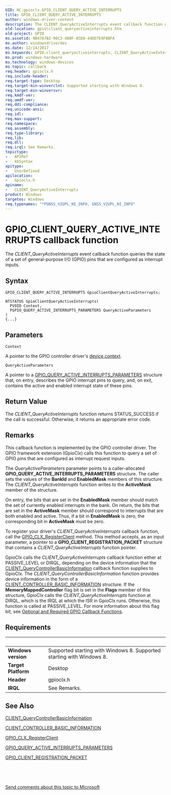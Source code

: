 ```yaml
---
UID: NC:gpioclx.GPIO_CLIENT_QUERY_ACTIVE_INTERRUPTS
title: GPIO_CLIENT_QUERY_ACTIVE_INTERRUPTS
author: windows-driver-content
description: The CLIENT_QueryActiveInterrupts event callback function queries the state of a set of general-purpose I/O (GPIO) pins that are configured as interrupt inputs.
old-location: gpio\client_queryactiveinterrupts.htm
old-project: GPIO
ms.assetid: 9B47A7B2-90C3-480F-85D8-44DD7E9F0BFA
ms.author: windowsdriverdev
ms.date: 12/14/2017
ms.keywords: GPIO.client_queryactiveinterrupts, CLIENT_QueryActiveInterrupts callback function [Parallel Ports], CLIENT_QueryActiveInterrupts, GPIO_CLIENT_QUERY_ACTIVE_INTERRUPTS, GPIO_CLIENT_QUERY_ACTIVE_INTERRUPTS, gpioclx/CLIENT_QueryActiveInterrupts
ms.prod: windows-hardware
ms.technology: windows-devices
ms.topic: callback
req.header: gpioclx.h
req.include-header: 
req.target-type: Desktop
req.target-min-winverclnt: Supported starting with Windows 8.
req.target-min-winversvr: 
req.kmdf-ver: 
req.umdf-ver: 
req.ddi-compliance: 
req.unicode-ansi: 
req.idl: 
req.max-support: 
req.namespace: 
req.assembly: 
req.type-library: 
req.lib: 
req.dll: 
req.irql: See Remarks.
topictype:
-	APIRef
-	kbSyntax
apitype:
-	UserDefined
apilocation:
-	Gpioclx.h
apiname:
-	CLIENT_QueryActiveInterrupts
product: Windows
targetos: Windows
req.typenames: "*PGNSS_V2UPL_NI_INFO, GNSS_V2UPL_NI_INFO"
---
```



# GPIO_CLIENT_QUERY_ACTIVE_INTERRUPTS callback function
The <i>CLIENT_QueryActiveInterrupts</i> event callback function queries the state of a set of general-purpose I/O (GPIO) pins that are configured as interrupt inputs.

## Syntax

```
GPIO_CLIENT_QUERY_ACTIVE_INTERRUPTS GpioClientQueryActiveInterrupts;

NTSTATUS GpioClientQueryActiveInterrupts(
  PVOID Context,
  PGPIO_QUERY_ACTIVE_INTERRUPTS_PARAMETERS QueryActiveParameters
)
{...}
```

## Parameters

`Context`

A pointer to the GPIO controller driver's <a href="https://msdn.microsoft.com/4BE99C71-9BA6-44E3-A54F-DE8C3440A474">device context</a>.

`QueryActiveParameters`

A pointer to a <a href="https://msdn.microsoft.com/library/windows/hardware/hh698253">GPIO_QUERY_ACTIVE_INTERRUPTS_PARAMETERS</a> structure that, on entry, describes the GPIO interrupt pins to query, and, on exit, contains the active and enabled interrupt state of these pins.


## Return Value

The <i>CLIENT_QueryActiveInterrupts</i> function returns STATUS_SUCCESS if the call is successful. Otherwise, it returns an appropriate error code.

## Remarks

This callback function is implemented by the GPIO controller driver. The GPIO framework extension (GpioClx) calls this function to query a set of GPIO pins that are configured as interrupt request inputs.

The <i>QueryActiveParameters</i> parameter points to a caller-allocated <b>GPIO_QUERY_ACTIVE_INTERRUPTS_PARAMETERS</b> structure. The caller sets the values of the <b>BankId</b> and <b>EnabledMask</b> members of this structure. The <i>CLIENT_QueryActiveInterrupts</i> function writes to the <b>ActiveMask</b> member of the structure.

On entry, the bits that are set in the <b>EnabledMask</b> member should match the set of currently enabled interrupts in the bank. On return, the bits that are set in the <b>ActiveMask</b> member should correspond to interrupts that are both enabled and active. Thus, if a bit in <b>EnabledMask</b> is zero, the corresponding bit in <b>ActiveMask</b> must be zero.

To register your driver's <i>CLIENT_QueryActiveInterrupts</i> callback function, call the <a href="https://msdn.microsoft.com/library/windows/hardware/hh439490">GPIO_CLX_RegisterClient</a> method. This method accepts, as an input parameter, a pointer to a <b>GPIO_CLIENT_REGISTRATION_PACKET</b> structure that contains a <i>CLIENT_QueryActiveInterrupts</i> function pointer.

GpioClx calls the <i>CLIENT_QueryActiveInterrupts</i> callback function either at PASSIVE_LEVEL or DIRQL, depending on the device information that the <a href="https://msdn.microsoft.com/library/windows/hardware/hh439399">CLIENT_QueryControllerBasicInformation</a> callback function supplies to GpioClx. The <i>CLIENT_QueryControllerBasicInformation</i> function provides device information in the form of a <a href="https://msdn.microsoft.com/library/windows/hardware/hh439358">CLIENT_CONTROLLER_BASIC_INFORMATION</a> structure. If the <b>MemoryMappedController</b> flag bit is set in the <b>Flags</b> member of this structure, GpioClx calls the <i>CLIENT_QueryActiveInterrupts</i> function at DIRQL, which is the IRQL at which the ISR in GpioClx runs. Otherwise, this function is called at PASSIVE_LEVEL. For more information about this flag bit, see <a href="https://msdn.microsoft.com/2F126431-13AB-4E3F-9E5E-56DC7D9AF024">Optional and Required GPIO Callback Functions</a>.

## Requirements
| &nbsp; | &nbsp; |
| ---- |:---- |
| **Windows version** | Supported starting with Windows 8. Supported starting with Windows 8. |
| **Target Platform** | Desktop |
| **Header** | gpioclx.h |
| **IRQL** | See Remarks. |

## See Also

<a href="https://msdn.microsoft.com/library/windows/hardware/hh439399">CLIENT_QueryControllerBasicInformation</a>

<a href="https://msdn.microsoft.com/library/windows/hardware/hh439358">CLIENT_CONTROLLER_BASIC_INFORMATION</a>

<a href="https://msdn.microsoft.com/library/windows/hardware/hh439490">GPIO_CLX_RegisterClient</a>

<a href="https://msdn.microsoft.com/library/windows/hardware/hh698253">GPIO_QUERY_ACTIVE_INTERRUPTS_PARAMETERS</a>

<a href="https://msdn.microsoft.com/library/windows/hardware/hh439479">GPIO_CLIENT_REGISTRATION_PACKET</a>

 

 

<a href="mailto:wsddocfb@microsoft.com?subject=Documentation%20feedback [GPIO\parports]:%20CLIENT_QueryActiveInterrupts callback function%20 RELEASE:%20(12/14/2017)&amp;body=%0A%0APRIVACY STATEMENT%0A%0AWe use your feedback to improve the documentation. We don't use your email address for any other purpose, and we'll remove your email address from our system after the issue that you're reporting is fixed. While we're working to fix this issue, we might send you an email message to ask for more info. Later, we might also send you an email message to let you know that we've addressed your feedback.%0A%0AFor more info about Microsoft's privacy policy, see http://privacy.microsoft.com/en-us/default.aspx." title="Send comments about this topic to Microsoft">Send comments about this topic to Microsoft</a>